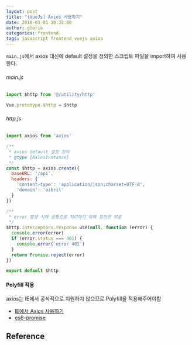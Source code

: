 ```yaml
---
layout: post
title: "(VueJs) Axios 사용하기"
date: 2018-03-01 10:32:00
author: gloria
categories: frontend
tags: javascript frontend vuejs axios
---
```


`main.js`에서 axios 대신에 default 설정을 정의한 스크립트 파일을 import하여 사용한다.
###### main.js
```javascript
import $http from '@/utility/http'

Vue.prototype.$http = $http
```

###### http.js
```javascript
import axios from 'axios'

/**
 * axios default 설정 정의
 * @type {AxiosInstance}
 */
const $http = axios.create({
  baseURL: '/api',
  headers: {
    'content-type': 'application/json;charset=UTF-8',
    'domain': 'aibril'
  }
})

/**
 * error 발생 시에 공통으로 처리하기 위해 정의한 부분
 */
$http.interceptors.response.use(null, function (error) {
  console.error(error)
  if (error.status === 401) {
    console.error('error 401')
  }
  return Promise.reject(error)
})

export default $http
```

#### Polyfill 적용
axios는 IE에서 공식적으로 지원하지 않으므로 Polyfill을 적용해주어야함
- [IE에서 Axios 사용하기](https://lovemewithoutall.github.io/it/vue-ie-support-with-es6-promise/)
- [es6-promise](https://github.com/stefanpenner/es6-promise)

## Reference
